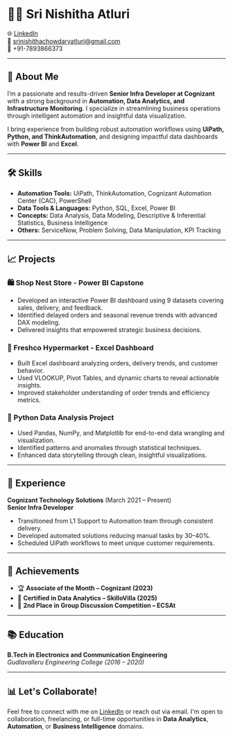 # 👩‍💻 Sri Nishitha Atluri

🌐 [LinkedIn](https://www.linkedin.com/in/srinishithaatluri)  
📧 srinishithachowdaryatluri@gmail.com  
📱 +91-7893866373  

---

## 🚀 About Me

I’m a passionate and results-driven **Senior Infra Developer at Cognizant** with a strong background in **Automation, Data Analytics, and Infrastructure Monitoring**. I specialize in streamlining business operations through intelligent automation and insightful data visualization.

I bring experience from building robust automation workflows using **UiPath, Python, and ThinkAutomation**, and designing impactful data dashboards with **Power BI** and **Excel**.

---

## 🛠 Skills

- **Automation Tools:** UiPath, ThinkAutomation, Cognizant Automation Center (CAC), PowerShell  
- **Data Tools & Languages:** Python, SQL, Excel, Power BI  
- **Concepts:** Data Analysis, Data Modeling, Descriptive & Inferential Statistics, Business Intelligence  
- **Others:** ServiceNow, Problem Solving, Data Manipulation, KPI Tracking

---

## 📈 Projects

### 🛍️ Shop Nest Store - Power BI Capstone
- Developed an interactive Power BI dashboard using 9 datasets covering sales, delivery, and feedback.
- Identified delayed orders and seasonal revenue trends with advanced DAX modeling.
- Delivered insights that empowered strategic business decisions.

### 🏬 Freshco Hypermarket - Excel Dashboard
- Built Excel dashboard analyzing orders, delivery trends, and customer behavior.
- Used VLOOKUP, Pivot Tables, and dynamic charts to reveal actionable insights.
- Improved stakeholder understanding of order trends and efficiency metrics.

### 🐍 Python Data Analysis Project
- Used Pandas, NumPy, and Matplotlib for end-to-end data wrangling and visualization.
- Identified patterns and anomalies through statistical techniques.
- Enhanced data storytelling through clean, insightful visualizations.

---

## 💼 Experience

**Cognizant Technology Solutions** (March 2021 – Present)  
**Senior Infra Developer**
- Transitioned from L1 Support to Automation team through consistent delivery.
- Developed automated solutions reducing manual tasks by 30–40%.
- Scheduled UiPath workflows to meet unique customer requirements.

---

## 🏅 Achievements

- 🏆 **Associate of the Month – Cognizant (2023)**  
- 📜 **Certified in Data Analytics – SkilloVilla (2025)**  
- 🥈 **2nd Place in Group Discussion Competition – ECSAt**

---

## 📚 Education

**B.Tech in Electronics and Communication Engineering**  
*Gudlavalleru Engineering College (2016 – 2020)*

---

## 📊 Let's Collaborate!

Feel free to connect with me on [LinkedIn](https://www.linkedin.com/in/srinishithaatluri) or reach out via email. I'm open to collaboration, freelancing, or full-time opportunities in **Data Analytics**, **Automation**, or **Business Intelligence** domains.

